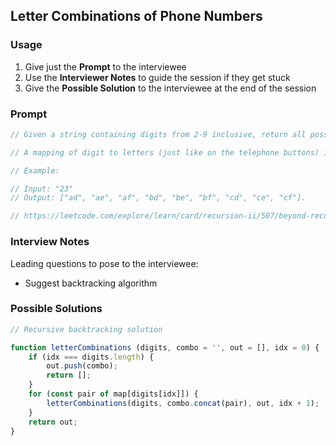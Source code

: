 ## Letter Combinations of Phone Numbers

### Usage

1. Give just the **Prompt** to the interviewee
2. Use the **Interviewer Notes** to guide the session if they get stuck
3. Give the **Possible Solution** to the interviewee at the end of the session

### Prompt

```javascript
// Given a string containing digits from 2-9 inclusive, return all possible letter combinations that the number could represent.

// A mapping of digit to letters (just like on the telephone buttons) is given below. Note that 1 does not map to any letters.

// Example:

// Input: "23"
// Output: ["ad", "ae", "af", "bd", "be", "bf", "cd", "ce", "cf"].

// https://leetcode.com/explore/learn/card/recursion-ii/507/beyond-recursion/2905/
```

### Interview Notes

Leading questions to pose to the interviewee:
- Suggest backtracking algorithm

### Possible Solutions

```javascript
// Recursive backtracking solution

function letterCombinations (digits, combo = '', out = [], idx = 0) {
    if (idx === digits.length) {
        out.push(combo);
        return [];
    }
    for (const pair of map[digits[idx]]) {
        letterCombinations(digits, combo.concat(pair), out, idx + 1);
    }
    return out;
}



```